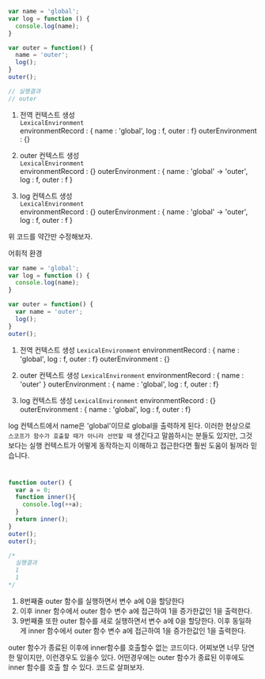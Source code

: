
```javascript
var name = 'global';
var log = function () {
  console.log(name);
}

var outer = function() {
  name = 'outer';
  log();
}
outer();

// 실행결과 
// outer
```

1. 전역 컨텍스트 생성  
  `LexicalEnvironment`  
   environmentRecord : { name : 'global', log : f, outer : f}
   outerEnvironment : {}
   
2. outer 컨텍스트 생성   
  `LexicalEnvironment`  
   environmentRecord : {}
   outerEnvironment : { name : 'global' -> 'outer', log : f, outer : f }

3. log 컨텍스트 생성  
   `LexicalEnvironment`  
   environmentRecord : {}
   outerEnvironment : { name : 'global' -> 'outer', log : f, outer : f }



위 코드를 약간만 수정해보자. 

어휘적 환경 

```javascript
var name = 'global';
var log = function () {
  console.log(name);
}

var outer = function() {
  var name = 'outer';
  log();
}
outer();
```

1. 전역 컨텍스트 생성
  `LexicalEnvironment`
   environmentRecord : { name : 'global', log : f, outer : f}
   outerEnvironment : {}
   
2. outer 컨텍스트 생성 
  `LexicalEnvironment`
   environmentRecord : { name : 'outer' }
   outerEnvironment : { name : 'global', log : f, outer : f}

3. log 컨텍스트 생성 
   `LexicalEnvironment`
   environmentRecord : {}
   outerEnvironment : { name : 'global', log : f, outer : f}

log 컨텍스트에서 name은 'global'이므로 global을 출력하게 된다. 
이러한 현상으로 `스코프가 함수가 호출할 때가 아니라 선언할 때` 생긴다고 말씀하시는 분들도 있지만, 그것보다는 실행 컨텍스트가 어떻게 동작하는지 이해하고 접근한다면 훨씬 도움이 될꺼라 믿습니다. 



# 

```javascript
function outer() {
  var a = 0;
  function inner(){
    console.log(++a);
  }
  return inner();
}
outer(); 
outer();

/*
  실행결과 
  1
  1 
*/

```
1. 8번째줄 outer 함수를 실행하면서 변수 a에 0을 할당한다 
2. 이후 inner 함수에서 outer 함수 변수 a에 접근하여 1을 증가한값인 1을 출력한다.
3. 9번째줄 또한 outer 함수를 새로 실행하면서 변수 a에 0을 할당한다.
이후 동일하게 inner 함수에서 outer 함수 변수 a에 접근하여 1을 증가한값인 1을 출력한다. 

outer 함수가 종료된 이후에 inner함수를 호출할수 없는 코드이다. 
어찌보면 너무 당연한 말이지만, 이런경우도 있을수 있다. 
어떤경우에는 outer 함수가 종료된 이후에도 inner 함수를 호출 할 수 있다.
코드로 살펴보자. 
